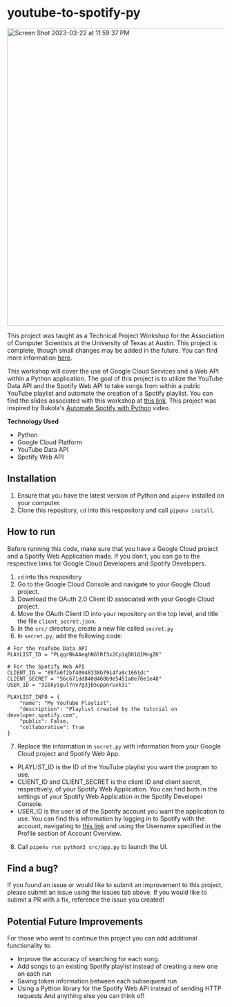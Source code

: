 # youtube-to-spotify-py
<img width="687" alt="Screen Shot 2023-03-22 at 11 59 37 PM" src="https://user-images.githubusercontent.com/91110018/227107829-61dbe774-c069-4cbd-97fc-dd3eff3b8d84.png">

This project was taught as a Technical Project Workshop for the Association of Computer Scientists at the University of Texas at Austin. This project is complete, though small changes may be added in the future. You can find more information [here](https://shaded-nigella-ee4.notion.site/Technical-Workshops-f5b3950311e34a1c85e84a4b89cb7702).  <br />

This workshop will cover the use of Google Cloud Services and a Web API within a Python application. The goal of this project is to utilize the YouTube Data API and the Spotify Web API to take songs from within a public YouTube playlist and automate the creation of a Spotify playlist. You can find the slides associated with this workshop at [this link](https://docs.google.com/presentation/d/1Sj1JqZSncf4TMeBEiAPnfc_c-5rV9AhUNHfglV_-A8k/edit?usp=sharing). This project was inspired by Bukola's [Automate Spotify with Python](https://www.youtube.com/watch?v=7J_qcttfnJA) video.  <br />
  
__Technology Used__
+ Python
+ Google Cloud Platform
+ YouTube Data API
+ Spotify Web API

## Installation
1. Ensure that you have the latest version of Python and `pipenv` installed on your computer. 
2. Clone this repository, `cd` into this respository and call `pipenv install`.

## How to run
Before running this code, make sure that you have a Google Cloud project and a Spotify Web Application made. If you don't, you can go to the respective links for Google Cloud Developers and Spotify Developers.
1. `cd` into this respository
2. Go to the Google Cloud Console and navigate to your Google Cloud project.
3. Download the OAuth 2.0 Client ID associated with your Google Cloud project.
4. Move the OAuth Client ID into your repository on the top level, and title the file `client_secret.json`.
5. In the `src/` directory, create a new file called `secret.py`
6. In `secret.py`, add the following code:
```
# For the YouTube Data API
PLAYLIST_ID = "PLqqrBkAAeqhNGlRf3x2Cp1qDO1Q1MngZK"

# For the Spotify Web API
CLIENT_ID = "89fa6f2bf40948338b7914fa9c1661dc"
CLIENT_SECRET = "56c671dd840d460b9e5451a0e76e1e48"
USER_ID = "31bkyigul7nv7g3jb5uppnruxk3i"

PLAYLIST_INFO = {
    "name": "My YouTube Playlist",
    "description": "Playlist created by the tutorial on developer.spotify.com",
    "public": False,
    "collaborative": True
} 
```
7. Replace the information in `secret.py` with information from your Google Cloud project and Spotify Web App.
  + PLAYLIST_ID is the ID of the YouTube playlist you want the program to use.
  + CLIENT_ID and CLIENT_SECRET is the client ID and client secret, respectively, of your Spotify Web Application. You can find both in the settings of your Spotify Web Application in the Spotify Developer Console.
  + USER_ID is the user id of the Spotify account you want the application to use. You can find this information by logging in to Spotify with the account, navigating to [this link](https://www.spotify.com/us/account/overview/?utm_source=spotify&utm_medium=menu&utm_campaign=your_account) and using the Username specified in the Profile section of Account Overview.
8. Call `pipenv run python3 src/app.py` to launch the UI.

## Find a bug?
If you found an issue or would like to submit an improvement to this project, please submit an issue using the issues tab above. If you would like to submit a PR with a fix, reference the issue you created!

## Potential Future Improvements
For those who want to continue this project you can add additional functionality to:
+ Improve the accuracy of searching for each song.
+ Add songs to an existing Spotify playlist instead of creating a new one on each run
+ Saving token information between each subsequent run
+ Using a Python library for the Spotify Web API instead of sending HTTP requests
And anything else you can think of!
